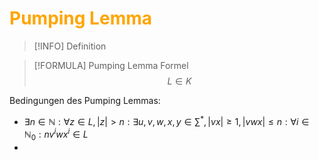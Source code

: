 # <font color = "orange">Pumping Lemma</font>
>[!INFO] Definition


>[!FORMULA] Pumping Lemma Formel
>$$L\in K$$

Bedingungen des Pumping Lemmas:
- $\exists n \in \mathbb{N}:\forall z \in L, |z|>n:\exists u,v,w,x,y \in \sum^*,|vx| \geq 1, |vwx|\leq n:\forall i\in \mathbb{N}_0:nv^iwx^i\in L$
- 